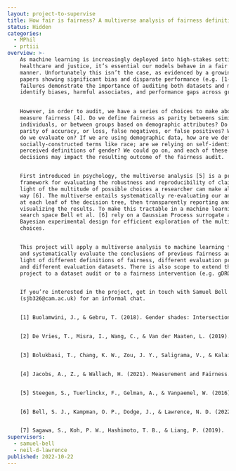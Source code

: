 ```yaml
---
layout: project-to-supervise
title: How fair is fairness? A multiverse analysis of fairness definitions
status: Hidden
categories:
  - MPhil
  - prtiii
overview: >-
    As machine learning is increasingly deployed into high-stakes settings such as
    healthcare and justice, it’s essential our models behave in a fair and unbiased
    manner. Unfortunately this isn’t the case, as evidenced by a growing number of
    papers showing significant bias and disparate performance (e.g. [1-3]). These
    failures demonstrate the importance of auditing both datasets and models to
    identify biases, harmful associates, and performance gaps across groups.
    

    However, in order to audit, we have a series of choices to make about how we
    measure fairness [4]. Do we define fairness as parity betweens similar
    individuals, or between groups based on demographic attributes? Do we want
    parity of accuracy, or loss, false negatives, or false positives? Which dataset
    do we evaluate on? If we are using demographic data, how are we defining
    socially-constructed terms like race; are we relying on self-identified or
    perceived definitions of gender? We could go on, and each of these
    decisions may impact the resulting outcome of the fairness audit.


    First introduced in psychology, the multiverse analysis [5] is a principled
    framework for evaluating the robustness and reproducibility of claims in
    light of the multitude of possible choices a researcher can make along the
    way [6]. The multiverse entails systematically re-evaluating our analyses
    at each leaf of the decision tree, then transparently reporting and
    visualizing the results. To make this tractable in a machine learning
    search space Bell et al. [6] rely on a Gaussian Process surrogate and
    Bayesian experimental design for efficient exploration of the multiverse of
    choices.


    This project will apply a multiverse analysis to machine learning fairness,
    and systematically evaluate the conclusions of previous fairness audits in
    light of different definitions of fairness, different evaluation protocols,
    and different evaluation datasets. There is also scope to extend the
    project to a dataset audit or to a fairness intervention (e.g. gDRO [7]).


    If you’re interested in the project, get in touch with Samuel Bell
    (sjb326@cam.ac.uk) for an informal chat.


    [1] Buolamwini, J., & Gebru, T. (2018). Gender shades: Intersectional accuracy disparities in commercial gender classification. FAccT.


    [2] De Vries, T., Misra, I., Wang, C., & Van der Maaten, L. (2019). Does object recognition work for everyone?. CVPR.


    [3] Bolukbasi, T., Chang, K. W., Zou, J. Y., Saligrama, V., & Kalai, A. T.  (2016). Man is to computer programmer as woman is to homemaker? Debiasing word embeddings. NeurIPS.


    [4] Jacobs, A., Z., & Wallach, H. (2021). Measurement and Fairness. FAccT.


    [5] Steegen, S., Tuerlinckx, F., Gelman, A., & Vanpaemel, W. (2016).  Increasing transparency through a multiverse analysis. Perspectives on Psychological Science.


    [6] Bell, S. J., Kampman, O. P., Dodge, J., & Lawrence, N. D. (2022).  Modeling the Machine Learning Multiverse. NeurIPS. 


    [7] Sagawa, S., Koh, P. W., Hashimoto, T. B., & Liang, P. (2019).  Distributionally robust neural networks for group shifts: On the importance of regularization for worst-case generalization. ICLR.
supervisors:
  - samuel-bell
  - neil-d-lawrence
published: 2022-10-22
---
```

